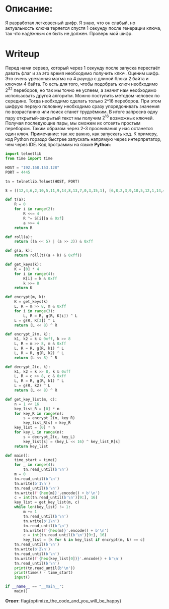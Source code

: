 # Описание: 
Я разработал легковесный шифр. Я знаю, что он слабый, но актуальность ключа теряется спустя 1 секунду после генерации ключа, так что надёжным он быть не должен. Проверь мой шифр.

# Writeup
Перед нами сервер, который через 1 секунду после запуска перестаёт давать флаг и за это время необходимо получить ключ. 
Оценим шифр. Это очень урезанная магма на 4 раунда с длиной блока 2 байта и ключом 4 байта. То есть для того, чтобы подобрать ключ необходимо $2^{32}$ переборов, но так мы точно не успеем, а значит нам необходимо использовать другой алгоритм. Можно поступить методом человек по середине. Тогда необходимо сделать только 2^16 переборов. При этом шифрую первую половину необходимо сразу упорядочивать значения по возрастанию или поиск станет трудоёмким. 
В итоге запросив одну пару открытый-закрытый текст мы получим $2^{16}$ возможных ключей. Получая последующие пары, мы сможем их отсеять простым перебором. Таким образом через 2-3 просеивания у нас останется один ключ.
Примечание: так же важно, как запускать код. К примеру, код Python гораздо быстрее запускать напрямую через интерпретатор, чем через IDE.
Код программы на языке **Python**:
```python
import telnetlib
from time import time

HOST = "192.168.153.128"
PORT = 4445

tn = telnetlib.Telnet(HOST, PORT)

S = [[12,4,6,2,10,5,11,9,14,8,13,7,0,3,15,1], [6,8,2,3,9,10,5,12,1,14,4,7,11,13,0,15]]

def t(a):
    R = 0
    for i in range(2):
        R <<= 4
        R ^= S[i][a & 0xf]
        a >>= 4
    return R

def roll(a):
    return ((a << 5) | (a >> 3)) & 0xff

def g(a, k):
    return roll(t((a + k) & 0xff))

def get_keys(k):
    K = [0] * 4
    for i in range(4):
        K[i] = k & 0xff
        k >>= 8
    return K

def encrypt(m, k):
    K = get_keys(k)
    L, R = m >> 8, m & 0xff
    for i in range(3):
        L, R = R, g(R, K[i]) ^ L 
    L = g(R, K[3]) ^ L
    return (L << 8) ^ R 

def encrypt_2(m, k):
    k1, k2 = k & 0xff, k >> 8
    L, R = m >> 8, m & 0xff
    L, R = R, g(R, k1) ^ L 
    L, R = R, g(R, k2) ^ L 
    return (L << 8) ^ R

def decrypt_2(c, k):
    k1, k2 = k >> 8, k & 0xff
    L, R = c >> 8, c & 0xff
    L, R = R, g(R, k1) ^ L
    L = g(R, k2) ^ L 
    return (L << 8) ^ R

def get_key_list(m, c):
    n = 1 << 16
    key_list_R = [0] * n
    for key_R in range(n):
        s = encrypt_2(m, key_R)
        key_list_R[s] = key_R
    key_list = [0] * n
    for key_L in range(n):
        s = decrypt_2(c, key_L)
        key_list[s] = (key_L << 16) ^ key_list_R[s]
    return key_list

def main():
    time_start = time()
    for _ in range(4):
        tn.read_until(b'\n')
    m = 0
    tn.read_until(b'\n')
    tn.write(b'1\n')
    tn.read_until(b'\n')
    tn.write(f'{hex(m)}'.encode() + b'\n')
    c = int(tn.read_until(b'\n')[9:], 16)
    key_list = get_key_list(m, c)
    while len(key_list) != 1:
        m += 1
        tn.read_until(b'\n')
        tn.write(b'1\n')
        tn.read_until(b'\n')
        tn.write(f'{hex(m)}'.encode() + b'\n')
        c = int(tn.read_until(b'\n')[9:], 16)
        key_list = [k for k in key_list if encrypt(m, k) == c]
    tn.read_until(b'\n')
    tn.write(b'2\n')
    tn.read_until(b'\n')
    tn.write(f'{hex(key_list[0])}'.encode() + b'\n')
    tn.read_until(b'\n')
    print(tn.read_until(b'\n'))
    print(time() - time_start)
    input()

if __name__ == "__main__":
    main()
```
**Ответ**: flag{optimize_the_code_and_you_will_be_happy}
